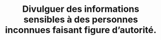---
categories: category-qP7AaYEirvtU1XIjwcSea
goodPractices:
- good-practice-3mIJouHs-IFXdXo5QTOKr
risks:
- Se retrouver en infraction par rapport à la législation nationale du territoire
  étranger concerné (chiffrement des données dans certains pays interdit
- etc.).
title: Divulguer des informations sensibles à des personnes inconnues faisant figure
  d’autorité.
uuid: vulnerability-woiJKIgd_f7yNouX1KFMd
visibleInCms: true
---